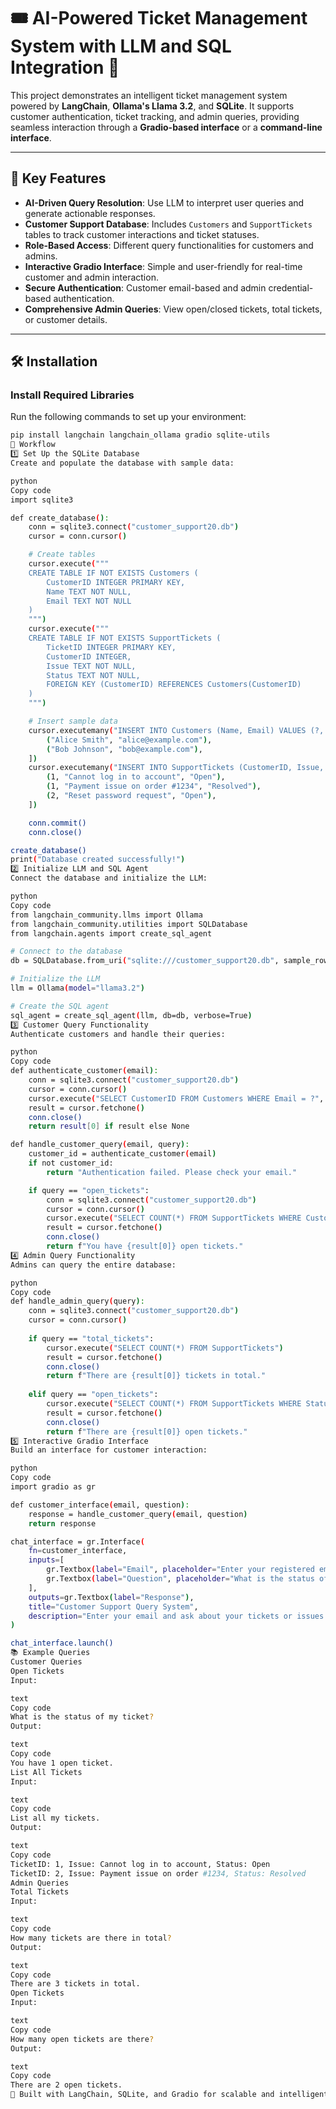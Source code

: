 # 🎟️ AI-Powered Ticket Management System with LLM and SQL Integration 🚀

This project demonstrates an intelligent ticket management system powered by **LangChain**, **Ollama's Llama 3.2**, and **SQLite**. It supports customer authentication, ticket tracking, and admin queries, providing seamless interaction through a **Gradio-based interface** or a **command-line interface**.

---

## 🌟 Key Features
- **AI-Driven Query Resolution**: Use LLM to interpret user queries and generate actionable responses.
- **Customer Support Database**: Includes `Customers` and `SupportTickets` tables to track customer interactions and ticket statuses.
- **Role-Based Access**: Different query functionalities for customers and admins.
- **Interactive Gradio Interface**: Simple and user-friendly for real-time customer and admin interaction.
- **Secure Authentication**: Customer email-based and admin credential-based authentication.
- **Comprehensive Admin Queries**: View open/closed tickets, total tickets, or customer details.

---

## 🛠️ Installation

### Install Required Libraries
Run the following commands to set up your environment:
```bash
pip install langchain langchain_ollama gradio sqlite-utils
🚀 Workflow
1️⃣ Set Up the SQLite Database
Create and populate the database with sample data:

python
Copy code
import sqlite3

def create_database():
    conn = sqlite3.connect("customer_support20.db")
    cursor = conn.cursor()

    # Create tables
    cursor.execute("""
    CREATE TABLE IF NOT EXISTS Customers (
        CustomerID INTEGER PRIMARY KEY,
        Name TEXT NOT NULL,
        Email TEXT NOT NULL
    )
    """)
    cursor.execute("""
    CREATE TABLE IF NOT EXISTS SupportTickets (
        TicketID INTEGER PRIMARY KEY,
        CustomerID INTEGER,
        Issue TEXT NOT NULL,
        Status TEXT NOT NULL,
        FOREIGN KEY (CustomerID) REFERENCES Customers(CustomerID)
    )
    """)

    # Insert sample data
    cursor.executemany("INSERT INTO Customers (Name, Email) VALUES (?, ?)", [
        ("Alice Smith", "alice@example.com"),
        ("Bob Johnson", "bob@example.com"),
    ])
    cursor.executemany("INSERT INTO SupportTickets (CustomerID, Issue, Status) VALUES (?, ?, ?)", [
        (1, "Cannot log in to account", "Open"),
        (1, "Payment issue on order #1234", "Resolved"),
        (2, "Reset password request", "Open"),
    ])

    conn.commit()
    conn.close()

create_database()
print("Database created successfully!")
2️⃣ Initialize LLM and SQL Agent
Connect the database and initialize the LLM:

python
Copy code
from langchain_community.llms import Ollama
from langchain_community.utilities import SQLDatabase
from langchain.agents import create_sql_agent

# Connect to the database
db = SQLDatabase.from_uri("sqlite:///customer_support20.db", sample_rows_in_table_info=3)

# Initialize the LLM
llm = Ollama(model="llama3.2")

# Create the SQL agent
sql_agent = create_sql_agent(llm, db=db, verbose=True)
3️⃣ Customer Query Functionality
Authenticate customers and handle their queries:

python
Copy code
def authenticate_customer(email):
    conn = sqlite3.connect("customer_support20.db")
    cursor = conn.cursor()
    cursor.execute("SELECT CustomerID FROM Customers WHERE Email = ?", (email,))
    result = cursor.fetchone()
    conn.close()
    return result[0] if result else None

def handle_customer_query(email, query):
    customer_id = authenticate_customer(email)
    if not customer_id:
        return "Authentication failed. Please check your email."

    if query == "open_tickets":
        conn = sqlite3.connect("customer_support20.db")
        cursor = conn.cursor()
        cursor.execute("SELECT COUNT(*) FROM SupportTickets WHERE CustomerID = ? AND Status = 'Open'", (customer_id,))
        result = cursor.fetchone()
        conn.close()
        return f"You have {result[0]} open tickets."
4️⃣ Admin Query Functionality
Admins can query the entire database:

python
Copy code
def handle_admin_query(query):
    conn = sqlite3.connect("customer_support20.db")
    cursor = conn.cursor()
    
    if query == "total_tickets":
        cursor.execute("SELECT COUNT(*) FROM SupportTickets")
        result = cursor.fetchone()
        conn.close()
        return f"There are {result[0]} tickets in total."
    
    elif query == "open_tickets":
        cursor.execute("SELECT COUNT(*) FROM SupportTickets WHERE Status = 'Open'")
        result = cursor.fetchone()
        conn.close()
        return f"There are {result[0]} open tickets."
5️⃣ Interactive Gradio Interface
Build an interface for customer interaction:

python
Copy code
import gradio as gr

def customer_interface(email, question):
    response = handle_customer_query(email, question)
    return response

chat_interface = gr.Interface(
    fn=customer_interface,
    inputs=[
        gr.Textbox(label="Email", placeholder="Enter your registered email"),
        gr.Textbox(label="Question", placeholder="What is the status of my ticket?", lines=2)
    ],
    outputs=gr.Textbox(label="Response"),
    title="Customer Support Query System",
    description="Enter your email and ask about your tickets or issues."
)

chat_interface.launch()
📚 Example Queries
Customer Queries
Open Tickets
Input:

text
Copy code
What is the status of my ticket?
Output:

text
Copy code
You have 1 open ticket.
List All Tickets
Input:

text
Copy code
List all my tickets.
Output:

text
Copy code
TicketID: 1, Issue: Cannot log in to account, Status: Open  
TicketID: 2, Issue: Payment issue on order #1234, Status: Resolved
Admin Queries
Total Tickets
Input:

text
Copy code
How many tickets are there in total?
Output:

text
Copy code
There are 3 tickets in total.
Open Tickets
Input:

text
Copy code
How many open tickets are there?
Output:

text
Copy code
There are 2 open tickets.
🔧 Built with LangChain, SQLite, and Gradio for scalable and intelligent ticket management. Perfect for real-time customer support and administrative insights! 🚀
